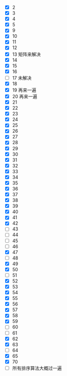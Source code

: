 - [x] 2
- [x] 3
- [x] 4
- [x] 5
- [x] 9
- [x] 10
- [x] 11
- [x] 12
- [x] 13 矩阵来解决
- [x] 14
- [x] 15
- [x] 16
- [ ] 17 未解决
- [x] 18
- [x] 19 再来一遍
- [x] 20 再来一遍
- [x] 21
- [x] 22
- [x] 23
- [x] 24
- [x] 25
- [x] 26
- [x] 27
- [x] 28
- [x] 29
- [x] 30
- [x] 31
- [x] 32
- [x] 33
- [x] 34
- [x] 35
- [x] 36
- [x] 37
- [x] 38
- [x] 39
- [x] 40
- [x] 41
- [x] 42
- [ ] 43
- [ ] 44
- [ ] 45
- [ ] 46
- [x] 47
- [ ] 48
- [x] 49
- [x] 50
- [ ] 51
- [x] 52
- [x] 53
- [x] 54
- [x] 55
- [x] 56
- [x] 57
- [x] 58
- [x] 59
- [ ] 60
- [ ] 61
- [x] 62
- [x] 63
- [ ] 64
- [x] 65
- [x] 70
- [ ] 所有排序算法大概过一遍